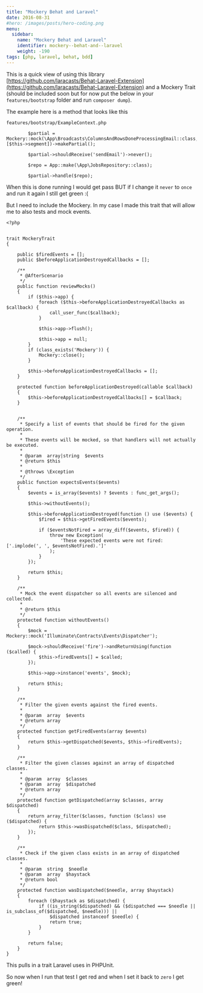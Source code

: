 ```yaml
---
title: "Mockery Behat and Laravel"
date: 2016-08-31
#hero: /images/posts/hero-coding.png
menu:
  sidebar:
    name: "Mockery Behat and Laravel"
    identifier: mockery--behat-and--laravel
    weight: -190
tags: [php, laravel, behat, bdd]
---
```


This is a quick view of using this library [https://github.com/laracasts/Behat-Laravel-Extension](https://github.com/laracasts/Behat-Laravel-Extension) and a Mockery Trait (should be included soon but for now put the below in your `features/bootstrap` folder and run `composer dump`).

The example here is a method that looks like this

`features/bootstrap/ExampleContext.php`

~~~
        $partial = Mockery::mock(\App\Broadcasts\ColumnsAndRowsDoneProcessingEmail::class, [$this->segment])->makePartial();

        $partial->shouldReceive('sendEmail')->never();

        $repo = App::make(\App\JobsRepository::class);

        $partial->handle($repo);
~~~

When this is done running I would get pass BUT if I change it `never` to `once`  and run it again I still get green :(

But I need to include the Mockery. In my case I made this trait that will allow me to also tests and mock events.

```
<?php


trait MockeryTrait
{

    public $firedEvents = [];
    public $beforeApplicationDestroyedCallbacks = [];

    /**
     * @AfterScenario
     */
    public function reviewMocks()
    {
        if ($this->app) {
            foreach ($this->beforeApplicationDestroyedCallbacks as $callback) {
                call_user_func($callback);
            }

            $this->app->flush();

            $this->app = null;
        }
        if (class_exists('Mockery')) {
            Mockery::close();
        }

        $this->beforeApplicationDestroyedCallbacks = [];
    }

    protected function beforeApplicationDestroyed(callable $callback)
    {
        $this->beforeApplicationDestroyedCallbacks[] = $callback;
    }


    /**
     * Specify a list of events that should be fired for the given operation.
     *
     * These events will be mocked, so that handlers will not actually be executed.
     *
     * @param  array|string  $events
     * @return $this
     *
     * @throws \Exception
     */
    public function expectsEvents($events)
    {
        $events = is_array($events) ? $events : func_get_args();

        $this->withoutEvents();

        $this->beforeApplicationDestroyed(function () use ($events) {
            $fired = $this->getFiredEvents($events);

            if ($eventsNotFired = array_diff($events, $fired)) {
                throw new Exception(
                    'These expected events were not fired: ['.implode(', ', $eventsNotFired).']'
                );
            }
        });

        return $this;
    }

    /**
     * Mock the event dispatcher so all events are silenced and collected.
     *
     * @return $this
     */
    protected function withoutEvents()
    {
        $mock = Mockery::mock('Illuminate\Contracts\Events\Dispatcher');

        $mock->shouldReceive('fire')->andReturnUsing(function ($called) {
            $this->firedEvents[] = $called;
        });

        $this->app->instance('events', $mock);

        return $this;
    }

    /**
     * Filter the given events against the fired events.
     *
     * @param  array  $events
     * @return array
     */
    protected function getFiredEvents(array $events)
    {
        return $this->getDispatched($events, $this->firedEvents);
    }

    /**
     * Filter the given classes against an array of dispatched classes.
     *
     * @param  array  $classes
     * @param  array  $dispatched
     * @return array
     */
    protected function getDispatched(array $classes, array $dispatched)
    {
        return array_filter($classes, function ($class) use ($dispatched) {
            return $this->wasDispatched($class, $dispatched);
        });
    }

    /**
     * Check if the given class exists in an array of dispatched classes.
     *
     * @param  string  $needle
     * @param  array  $haystack
     * @return bool
     */
    protected function wasDispatched($needle, array $haystack)
    {
        foreach ($haystack as $dispatched) {
            if ((is_string($dispatched) && ($dispatched === $needle || is_subclass_of($dispatched, $needle))) ||
                $dispatched instanceof $needle) {
                return true;
            }
        }

        return false;
    }
}
```

This pulls in a trait Laravel uses in PHPUnit.

So now when I run that test I get red and when I set it back to `zero` I get green!

